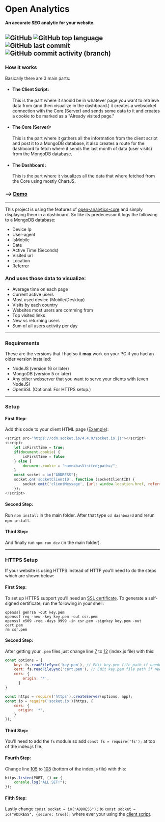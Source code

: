 # Open Analytics

**An accurate SEO analytic for your website.**

![GitHub](https://img.shields.io/github/license/Daniel31x13/open-analytics)  ![GitHub top language](https://img.shields.io/github/languages/top/daniel31x13/open-analytics)  ![GitHub last commit](https://img.shields.io/github/last-commit/daniel31x13/open-analytics)  ![GitHub commit activity (branch)](https://img.shields.io/github/commit-activity/m/Daniel31x13/open-analytics)
---
### How it works
Basically there are 3 main parts:
- <h4> The Client Script: </h4> This is the part where it should be in whatever page you want to retrieve data from (and then visualize in the dashboard.) it creates a websocket connection with the Core (Server) and sends some data to it and creates a cookie to be marked as a "Already visited page."
- <h4> The Core (Server): </h4> This is the part where it gathers all the information from the client script and post it to a MongoDB database, it also creates a route for the dashboard to fetch where it sends the last month of data (user visits) from the MongoDB database.
- <h4> The Dashboard: </h4> This is the part where it visualizes all the data that where fetched from the Core using mostly ChartJS.

### --> [Demo](https://open-analytics-demo.herokuapp.com/)

---

This project is using the features of [open-analytics-core](https://github.com/Daniel31x13/open-analytics-core) and simply displaying them in a dashboard.
So like its predecessor it logs the following to a MongoDB database:
- Device Ip
- User-agent
- IsMobile
- Date
- Active Time (Seconds)
- Visited url
- Location
- Referrer

### And uses those data to visualize:
- Average time on each page
- Current active users
- Most used device (Mobile/Desktop)
- Visits by each country
- Websites most users are comming from
- Top visited links
- New vs returning users
- Sum of all users activity per day

------------
### Requirements
These are the versions that I had so it **may** work on your PC if you had an older version installed:
- NodeJS (version 16 or later)
- MongoDB (version 5 or later)
- Any other webserver that you want to serve your clients with (even NodeJS)
- OpenSSL (Optional: For HTTPS setup.)

------------
### Setup

#### First Step:
Add this code to your client HTML page ([Example](assets/clientExample.html "Example")):

```javascript
<script src="https://cdn.socket.io/4.4.0/socket.io.js"></script>
<script>
    let isFirstTime = true;
    if(document.cookie) {
    	isFirstTime = false
    } else {
        document.cookie = "name=hasVisited;path=/";
    }
    const socket = io("ADDRESS");
    socket.on('socketClientID', function (socketClientID) {
        socket.emit('clientMessage', {url: window.location.href, referrer: document.referrer, isFirstVisit: isFirstTime});
    });
</script>
```

#### Second Step:
Run `npm install` in the main folder.
After that type `cd dashboard` and rerun `npm install`.
#### Third Step:
And finally run `npm run dev` (in the main folder).

------------

### HTTPS Setup
If your website is using HTTPS instead of HTTP you'll need to do the steps which are shown below:
#### First Step:
To set up HTTPS support you'll need an [SSL certificate](https://nodejs.org/en/knowledge/HTTP/servers/how-to-create-a-HTTPS-server/ "SSL certificate").
To generate a self-signed certificate, run the following in your shell:

    openssl genrsa -out key.pem
    openssl req -new -key key.pem -out csr.pem
    openssl x509 -req -days 9999 -in csr.pem -signkey key.pem -out cert.pem
    rm csr.pem
    
#### Second Step:
After getting your `.pem` files just change line [7](https://github.com/Daniel31x13/open-analytics/blob/d2e922a82e34803dee675409471223c81e0ddab2/index.js#L7) to [12](https://github.com/Daniel31x13/open-analytics/blob/d2e922a82e34803dee675409471223c81e0ddab2/index.js#L12) (index.js file) with this: 

```javascript
const options = {
    key: fs.readFileSync('key.pem'), // Edit key.pem file path if needed (Default: Main folder)
    cert: fs.readFileSync('cert.pem'), // Edit key.pem file path if needed (Default: Main folder)
    cors: {
        origin: '*',
      }
}

const https = require('https').createServer(options, app);
const io = require('socket.io')(https, {
    cors: {
      origin: '*',
    }
});
```
#### Third Step:
You'll need to add the `fs` module so add `const fs = require('fs');` at top of the index.js file.

#### Fourth Step:
Change line [105](https://github.com/Daniel31x13/open-analytics/blob/d2e922a82e34803dee675409471223c81e0ddab2/index.js#L105) to [108](https://github.com/Daniel31x13/open-analytics/blob/d2e922a82e34803dee675409471223c81e0ddab2/index.js#L108) (bottom of the index.js file) with this:

```javascript
https.listen(PORT, () => {
    console.log("ALL SET!");
});
```

#### Fifth Step:
Lastly change `const socket = io("ADDRESS");` to `const socket = io("ADDRESS", {secure: true});` where ever your using the [client script](assets/clientExample.html "client script").
